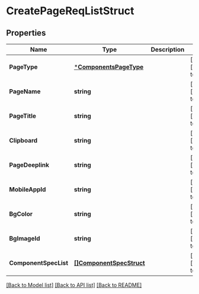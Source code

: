 # CreatePageReqListStruct

## Properties
Name | Type | Description | Notes
------------ | ------------- | ------------- | -------------
**PageType** | [***ComponentsPageType**](ComponentsPageType.md) |  | [optional] [default to null]
**PageName** | **string** |  | [optional] [default to null]
**PageTitle** | **string** |  | [optional] [default to null]
**Clipboard** | **string** |  | [optional] [default to null]
**PageDeeplink** | **string** |  | [optional] [default to null]
**MobileAppId** | **string** |  | [optional] [default to null]
**BgColor** | **string** |  | [optional] [default to null]
**BgImageId** | **string** |  | [optional] [default to null]
**ComponentSpecList** | [**[]ComponentSpecStruct**](component_spec_struct.md) |  | [optional] [default to null]

[[Back to Model list]](../README.md#documentation-for-models) [[Back to API list]](../README.md#documentation-for-api-endpoints) [[Back to README]](../README.md)


